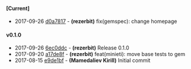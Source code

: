 
#### [Current]
 * 2017-09-26 [d0a7817](../../commit/d0a7817) - __(rezerbit)__ fix(gemspec): change homepage

#### v0.1.0
 * 2017-09-26 [6ec0ddc](../../commit/6ec0ddc) - __(rezerbit)__ Release 0.1.0
 * 2017-09-20 [a17de8f](../../commit/a17de8f) - __(rezerbit)__ feat(minieti): move base tests to gem
 * 2017-08-15 [e9de1bf](../../commit/e9de1bf) - __(Mamedaliev Kirill)__ Initial commit
